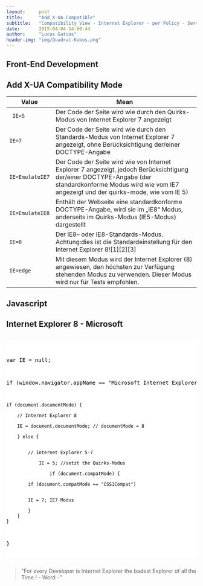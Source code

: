 ```yaml
---
layout:     post
title:      "Add X-UA Compatible"
subtitle:   "Compatibility View - Internet Explorer - per Policy - Server Based"
date:       2015-04-04 14:00:44
author:     "Lucas Gatsas"
header-img: "img/Quadrat-Kubus.png"
---
```


<h2 class="section-heading"><strong> Front-End Development</strong> </h2>
<h2 class="section-heading">Add X-UA Compatibility Mode</h2>


<table class="table">
        <thead>
          <tr>
            <th>Value</th>
            <th id="fadeout-1">Mean</th>
          </tr>
        </thead>
        <tbody>
          <tr>
            <td> <code> IE=5 </code></td>
            <td id="fadeout-1">Der Code der Seite wird wie durch den Quirks-Modus von Internet Explorer 7 angezeigt </td>
          </tr>
          <tr>
            <td><code>IE=7</code></td>
            <td id="fadeout-1">Der Code der Seite wird wie durch den Standards-Modus von Internet Explorer 7 angezeigt, ohne Berücksichtigung der/einer DOCTYPE-Angabe</td>
          </tr>
          <tr>
            <td><code>IE=EmulateIE7</code></td>
            <td id="fadeout-1">Der Code der Seite wird wie von Internet Explorer 7 angezeigt, jedoch Berücksichtigung der/einer DOCTYPE-Angabe (der standardkonforme Modus wird wie vom IE7 angezeigt und der quirks-mode, wie vom IE 5)</td>
          </tr>
               <tr>
            <td><code>IE=EmulateIE8</code></td>
            <td id="fadeout-1">Enthält der Webseite eine standardkonforme DOCTYPE-Angabe, wird sie im „IE8“ Modus, anderseits im Quirks-Modus (IE5-Modus) dargestellt</td>
          </tr>
                        <tr>
            <td><code>IE=8</code></td>
            <td id="fadeout-1">Der IE8– oder IE8-Standards-Modus. Achtung:dies ist die Standardeinstellung für den Internet Explorer 8![1][2][3]</td>
          </tr>
                       <tr>
            <td><code>IE=edge</code></td>
            <td id="fadeout-1">Mit diesem Modus wird der Internet Explorer (8) angewiesen, den höchsten zur Verfügung stehenden Modus zu verwenden. Dieser Modus wird nur für Tests empfohlen.</td>
          </tr>
        </tbody>
      </table>



<h2 class="section-heading"><strong> Javascript</strong> </h2>
<h2 class="section-heading"> Internet Explorer 8 - Microsoft</h2>



<div style="overflow:auto; height=200; width=100%;">
<pre style="color:black;background:white;"><pre>

var IE = null;

if (window.navigator.appName == "Microsoft Internet Explorer") {
	
	if (document.documentMode) {

		// Internet Explorer 8

		IE = document.documentMode; // documentMode = 8

		} else {


			// Internet Explorer 5-7

				IE = 5; //setzt the Quirks-Modus

					if (document.compatMode) {
	
			if (document.compatMode == "CSS1Compat")


			IE = 7; IE7 Modus

			}
		}
	}
}
</pre></pre></div>

<blockquote>
	"For every Developer is Internet Explorer the badest Explorer of all the Time.! - Word -"
</blockquote>